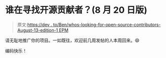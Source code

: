 # 谁在寻找开源贡献者？(8 月 20 日版)

> 原文:[https://dev . to/Ben/whos-looking-for-open-source-contributors-August-13-edition-1 EPM](https://dev.to/ben/whos-looking-for-open-source-contributors-august-13-edition-1epm)

请无耻地推广你的项目。一如既往，欢迎前几周发帖的人本周回来。😄

编码快乐！